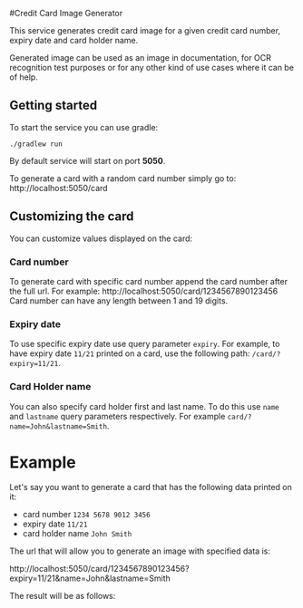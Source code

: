 #Credit Card Image Generator

This service generates credit card image for a given credit card number, expiry date and card holder name.

Generated image can be used as an image in documentation, for OCR recognition test purposes or for any other kind of use cases where it can be of help.

## Getting started

To start the service you can use gradle:

```
./gradlew run
```

By default service will start on port **5050**.

To generate a card with a random card number simply go to: http://localhost:5050/card

## Customizing the card

You can customize values displayed on the card:

### Card number

To generate card with specific card number append the card number after the full url. For example: http://localhost:5050/card/1234567890123456
Card number can have any length between 1 and 19 digits.

### Expiry date

To use specific expiry date use query parameter `expiry`.
For example, to have expiry date `11/21` printed on a card, use the following path: `/card/?expiry=11/21`.

### Card Holder name

You can also specify card holder first and last name. To do this use `name` and `lastname` query parameters respectively. For example `card/?name=John&lastname=Smith`. 

# Example

Let's say you want to generate a card that has the following data printed on it:

* card number `1234 5678 9012 3456`
* expiry date `11/21`
* card holder name `John Smith`

The url that will allow you to generate an image with specified data is:

http://localhost:5050/card/1234567890123456?expiry=11/21&name=John&lastname=Smith

The result will be as follows:

